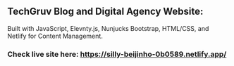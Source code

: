 ## TechGruv Blog and Digital Agency Website:

Built with JavaScript, Elevnty.js, Nunjucks Bootstrap, HTML/CSS, and Netlify for Content Management.

### Check live site here: https://silly-beijinho-0b0589.netlify.app/


